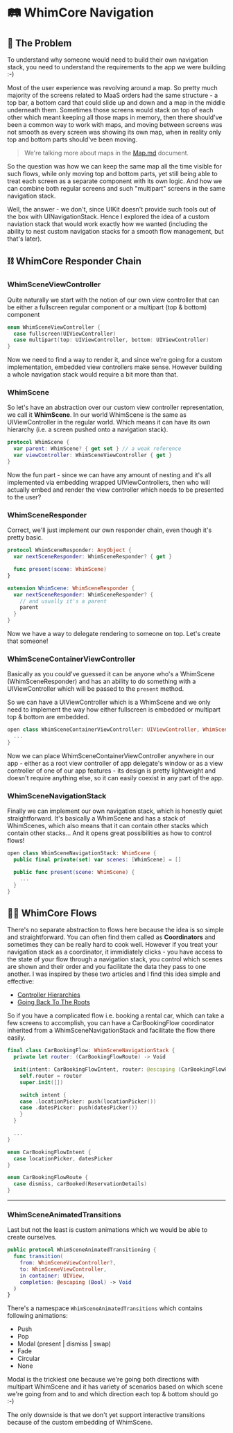 # 🛤️ WhimCore Navigation

## 🤔 The Problem

To understand why someone would need to build their own navigation stack, you need to understand the requirements to the app we were building :-)

Most of the user experience was revolving around a map. So pretty much majority of the screens related to MaaS orders had the same structure - a top bar, a bottom card that could slide up and down and a map in the middle underneath them. Sometimes those screens would stack on top of each other which meant keeping all those maps in memory, then there should've been a common way to work with maps, and moving between screens was not smooth as every screen was showing its own map, when in reality only top and bottom parts should've been moving.

> We're talking more about maps in the [Map.md](../Map/Map.md) document.

So the question was how we can keep the same map all the time visible for such flows, while only moving top and bottom parts, yet still being able to treat each screen as a separate component with its own logic. And how we can combine both regular screens and such "multipart" screens in the same navigation stack.

Well, the answer - we don't, since UIKit doesn't provide such tools out of the box with UINavigationStack. Hence I explored the idea of a custom naviation stack that would work exactly how we wanted (including the ability to nest custom navigation stacks for a smooth flow management, but that's later).

## ⛓ WhimCore Responder Chain

### WhimSceneViewController

Quite naturally we start with the notion of our own view controller that can be either a fullscreen regular component or a multipart (top & bottom) component
```swift
enum WhimSceneViewController {
  case fullscreen(UIViewController)
  case multipart(top: UIViewController, bottom: UIViewController)
}
```

Now we need to find a way to render it, and since we're going for a custom implementation, embedded view controllers make sense. However building a whole navigation stack would require a bit more than that.

### WhimScene
So let's have an abstraction over our custom view controller representation, we call it **WhimScene**. In our world WhimScene is the same as UIViewController in the regular world. Which means it can have its own hierarchy (i.e. a screen pushed onto a navigation stack).
```swift
protocol WhimScene {
  var parent: WhimScene? { get set } // a weak reference
  var viewController: WhimSceneViewController { get }
}
```
Now the fun part - since we can have any amount of nesting and it's all implemented via embedding wrapped UIViewControllers, then who will actually embed and render the view controller which needs to be presented to the user?

### WhimSceneResponder
Correct, we'll just implement our own responder chain, even though it's pretty basic.
```swift
protocol WhimSceneResponder: AnyObject {
  var nextSceneResponder: WhimSceneResponder? { get }

  func present(scene: WhimScene)
}

extension WhimScene: WhimSceneResponder {
  var nextSceneResponder: WhimSceneResponder? {
    // and usually it's a parent
    parent
  }
}
```
Now we have a way to delegate rendering to someone on top.
Let's create that someone!

### WhimSceneContainerViewController

Basically as you could've guessed it can be anyone who's a WhimScene (WhimSceneResponder) and has an ability to do something with a UIViewController which will be passed to the `present` method.

So we can have a UIViewController which is a WhimScene and we only need to implement the way how either fullscreen is embedded or multipart top & bottom are embedded.
```swift
open class WhimSceneContainerViewController: UIViewController, WhimScene {
  ...
}
```
Now we can place WhimSceneContainerViewController anywhere in our app - either as a root view controller of app delegate's window or as a view controller of one of our app features - its design is pretty lightweight and doesn't require anything else, so it can easily coexist in any part of the app.

### WhimSceneNavigationStack

Finally we can implement our own navigation stack, which is honestly quiet straightforward.
It's basically a WhimScene and has a stack of WhimScenes, which also means that it can contain other stacks which contain other stacks... And it opens great possibilities as how to control flows!
```swift
open class WhimSceneNavigationStack: WhimScene {
  public final private(set) var scenes: [WhimScene] = []

  public func present(scene: WhimScene) {
    ...
  }
}
```

## 🚃🚃 WhimCore Flows

There's no separate abstraction to flows here because the idea is so simple and straightforward. You can often find them called as **Coordinators** and sometimes they can be really hard to cook well. However if you treat your navigation stack as a coordinator, it immidiately clicks - you have access to the state of your flow through a navigation stack, you control which scenes are shown and their order and you facilitate the data they pass to one another. I was inspired by these two articles and I find this idea simple and effective:
- [Controller Hierarchies](https://sandofsky.com/patterns/controller-hierarchies/)
- [Going Back To The Roots](https://ilya.puchka.me/going-back-to-the-roots/)

So if you have a complicated flow i.e. booking a rental car, which can take a few screens to accomplish, you can have a CarBookingFlow coordinator inherited from a WhimSceneNavigationStack and facilitate the flow there easily.
```swift
final class CarBookingFlow: WhimSceneNavigationStack {
  private let router: (CarBookingFlowRoute) -> Void

  init(intent: CarBookingFlowIntent, router: @escaping (CarBookingFlowRoute) -> Void) {
    self.router = router
    super.init([])

    switch intent {
    case .locationPicker: push(locationPicker())
    case .datesPicker: push(datesPicker())
    }
  }

  ...
}

enum CarBookingFlowIntent {
  case locationPicker, datesPicker
}

enum CarBookingFlowRoute {
  case dismiss, carBooked(ReservationDetails)
}
```
---
### WhimSceneAnimatedTransitions

Last but not the least is custom animations which we would be able to create ourselves.
```swift
public protocol WhimSceneAnimatedTransitioning {
  func transition(
    from: WhimSceneViewController?,
    to: WhimSceneViewController,
    in container: UIView,
    completion: @escaping (Bool) -> Void
  )
}
```
There's a namespace `WhimSceneAnimatedTransitions` which contains following animations:
- Push
- Pop
- Modal (present | dismiss | swap)
- Fade
- Circular
- None

Modal is the trickiest one because we're going both directions with multipart WhimScene and it has variety of scenarios based on which scene we're going from and to and which direction each top & bottom should go :-)

The only downside is that we don't yet support interactive transitions because of the custom embedding of WhimScene.